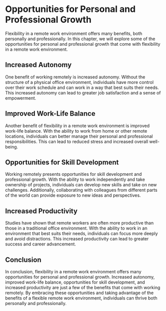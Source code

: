 Opportunities for Personal and Professional Growth
===================================================================================================================

Flexibility in a remote work environment offers many benefits, both personally and professionally. In this chapter, we will explore some of the opportunities for personal and professional growth that come with flexibility in a remote work environment.

Increased Autonomy
------------------

One benefit of working remotely is increased autonomy. Without the structure of a physical office environment, individuals have more control over their work schedule and can work in a way that best suits their needs. This increased autonomy can lead to greater job satisfaction and a sense of empowerment.

Improved Work-Life Balance
--------------------------

Another benefit of flexibility in a remote work environment is improved work-life balance. With the ability to work from home or other remote locations, individuals can better manage their personal and professional responsibilities. This can lead to reduced stress and increased overall well-being.

Opportunities for Skill Development
-----------------------------------

Working remotely presents opportunities for skill development and professional growth. With the ability to work independently and take ownership of projects, individuals can develop new skills and take on new challenges. Additionally, collaborating with colleagues from different parts of the world can provide exposure to new ideas and perspectives.

Increased Productivity
----------------------

Studies have shown that remote workers are often more productive than those in a traditional office environment. With the ability to work in an environment that best suits their needs, individuals can focus more deeply and avoid distractions. This increased productivity can lead to greater success and career advancement.

Conclusion
----------

In conclusion, flexibility in a remote work environment offers many opportunities for personal and professional growth. Increased autonomy, improved work-life balance, opportunities for skill development, and increased productivity are just a few of the benefits that come with working remotely. By embracing these opportunities and taking advantage of the benefits of a flexible remote work environment, individuals can thrive both personally and professionally.

